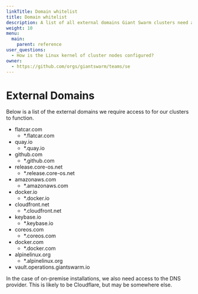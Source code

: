 ```yaml
---
linkTitle: Domain whitelist
title: Domain whitelist
description: A list of all external domains Giant Swarm clusters need access to.
weight: 10
menu:
  main:
    parent: reference
user_questions:
  - How is the Linux kernel of cluster nodes configured?
owner:
  - https://github.com/orgs/giantswarm/teams/se
---
```


# External Domains

Below is a list of the external domains we require access to for our clusters to function.

- flatcar.com
    - *.flatcar.com
- quay.io
    - *.quay.io
- github.com
    - *.github.com
- release.core-os.net
    - *.release.core-os.net
- amazonaws.com
    - *.amazonaws.com
- docker.io
    - *.docker.io
- cloudfront.net
    - *.cloudfront.net
- keybase.io
    - *.keybase.io
- coreos.com
    - *.coreos.com
- docker.com
    - *.docker.com
- alpinelinux.org
    - *.alpinelinux.org
- vault.operations.giantswarm.io

In the case of on-premise installations, we also need access to the DNS provider. This is likely to be Cloudflare, but may be somewhere else.
